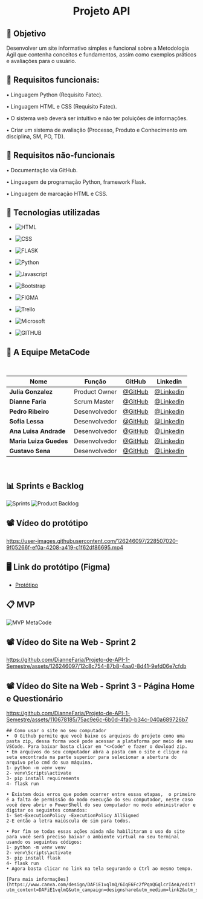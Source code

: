 <h1 align="center"> Projeto API </h1>


## 🎯 Objetivo
 Desenvolver um site informativo simples e funcional sobre a Metodologia Ágil que contenha conceitos e fundamentos, assim como exemplos práticos e avaliações para o usuário.
 

## 📍 Requisitos funcionais:
•	Linguagem Python (Requisito Fatec).

•	Linguagem HTML e CSS (Requisito Fatec).

•	O sistema web deverá ser intuitivo e não ter poluições de informações.

•	Criar um sistema de avaliação (Processo, Produto e Conhecimento em disciplina, SM, PO, TD).


## 📍 Requisitos não-funcionais

•	Documentação via GitHub.

•	Linguagem de programação Python, framework Flask.

•	Linguagem de marcação HTML e CSS.

## 🔧 Tecnologias utilizadas

- ![HTML](https://img.shields.io/badge/HTML5-E34F26?style=for-the-badge&logo=html5&logoColor=white)

- ![CSS](https://img.shields.io/badge/CSS-239120?&style=for-the-badge&logo=css3&logoColor=white)

- ![FLASK](https://img.shields.io/badge/Flask-000000?style=for-the-badge&logo=flask&logoColor=white) 

- ![Python](https://img.shields.io/badge/Python-14354C?style=for-the-badge&logo=python&logoColor=white)

- ![Javascript](https://img.shields.io/badge/JavaScript-F7DF1E?style=for-the-badge&logo=javascript&logoColor=black)

- ![Bootstrap](https://img.shields.io/badge/Bootstrap-563D7C?style=for-the-badge&logo=bootstrap&logoColor=white) 

- ![FIGMA](https://img.shields.io/badge/Figma-F24E1E?style=for-the-badge&logo=figma&logoColor=white)

- ![Trello](https://img.shields.io/badge/Trello-%23026AA7.svg?style=for-the-badge&logo=Trello&logoColor=white)

- ![Microsoft](https://img.shields.io/badge/Microsoft_Office-D83B01?style=for-the-badge&logo=microsoft-office&logoColor=white)

- ![GITHUB](https://img.shields.io/badge/GitHub-100000?style=for-the-badge&logo=github&logoColor=white)

## 👤 A Equipe MetaCode

<br>

|Nome|Função|GitHub|Linkedin|
| -------- |-------- |-------- |-------- |
|**Julia Gonzalez**|Product Owner|[@GitHub](https://github.com/juliagonzalezmoreira)|[@Linkedin](http://linkedin.com/in/julia-gonzalez-moreira)
|**Dianne Faria**|Scrum Master|[@GitHub](https://github.com/DianneFaria)|[@Linkedin](https://www.linkedin.com/in/dianne-faria-de-brito-099b3015b)
|**Pedro Ribeiro**|Desenvolvedor|[@GitHub](https://github.com/pedrohenribeiro)|[@Linkedin](https://www.linkedin.com/in/pedrohenribeiro1/)
|**Sofia Lessa**|Desenvolvedor|[@GitHub](https://github.com/sofialessaa)|[@Linkedin](https://www.linkedin.com/in/sofiamatoslessa/)
|**Ana Luisa Andrade**|Desenvolvedor|[@GitHub](https://github.com/LuisaAndrade28)|[@Linkedin](https://www.linkedin.com/in/ana-luisa-andrade-4a695526b)
|**Maria Luiza Guedes**|Desenvolvedor|[@GitHub](https://github.com/mluizaguedes)|[@Linkedin](https://www.linkedin.com/in/maria-luiza-a141b123b)
|**Gustavo Sena**|Desenvolvedor|[@GitHub](https://github.com/gustavosenamp)|[@Linkedin](https://www.linkedin.com/in/gustavo-sena-577045232)

</br>

## 📊 Sprints e Backlog

![Sprints](https://github.com/DianneFaria/Projeto-de-API-1-Semestre/assets/110678185/4749bd45-ae7a-42d7-a4a5-b374d10e40b7)
![Product Backlog](https://github.com/DianneFaria/Projeto-de-API-1-Semestre/assets/110678185/9dc0ab46-a460-4bab-90fd-976b066bac5c)

## 📽️ Vídeo do protótipo

https://user-images.githubusercontent.com/126246097/228507020-9f05266f-ef0a-4208-a419-c1f62df86695.mp4

## 🖥️ Link do protótipo (Figma)

* [Protótipo](https://www.figma.com/file/T4KKC2PIVHAnsGjgjj3TVS/prototipo-1?node-id=0%3A1&t=O0UuSYhXF8PWarEb-1)

## 📋 MVP

![MVP MetaCode](https://github.com/DianneFaria/Projeto-de-API-1-Semestre/assets/127700485/75c29b39-c591-47b6-aa2a-9a115edbf06d)


## 📽️ Vídeo do Site na Web - Sprint 2 

https://github.com/DianneFaria/Projeto-de-API-1-Semestre/assets/126246097/12c8c754-87b8-4aa0-8d41-9efd06e7cfdb

## 📽️ Vídeo do Site na Web - Sprint 3 - Página Home e Questionário

https://github.com/DianneFaria/Projeto-de-API-1-Semestre/assets/110678185/75ac9e6c-6b0d-4fa0-b34c-040a689726b7

```
## Como usar o site no seu computador 
•  O Github permite que você baixe os arquivos do projeto como uma pasta zip, dessa forma você pode acessar a plataforma por meio de seu VSCode. Para baixar basta clicar em "<>Code" e fazer o dowload zip.
• Em arquivos do seu computador abra a pasta com o site e clique na seta encontrada na parte superior para selecionar a abertura do arquivo pelo cmd do sua máquina.
1- python -m venv venv 
2- venv\Scripts\activate
3- pip install requirements 
4- flask run 

• Existem dois erros que podem ocorrer entre essas etapas,  o primeiro é a falta de permissão do modo execução do seu computador, neste caso você deve abrir o PowerShell do seu computador no modo administrador e digitar os seguintes comandos:
1- Set-ExecutionPolicy -ExecutionPolicy AllSigned
2-E então a letra maiúscula de sim para todos.

• Por fim se todas essas ações ainda não habilitaram o uso do site para você será preciso baixar o ambiente virtual no seu terminal usando os seguintes códigos: 
1- python -m venv venv 
2- venv\Scripts\activate
3- pip install flask 
4- flask run 
• Agora basta clicar no link na tela segurando o Ctrl ao mesmo tempo.

[Para mais informações](https://www.canva.com/design/DAFiE1vqlmQ/6IqE6Fc2fPqaQGqlcrIAeA/edit?utm_content=DAFiE1vqlmQ&utm_campaign=designshare&utm_medium=link2&utm_source=sharebutton)
```
